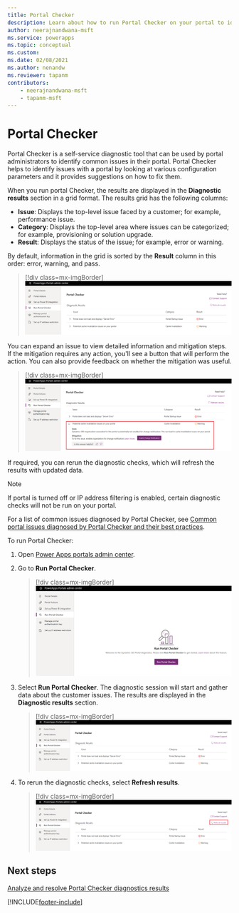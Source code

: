 ```yaml
---
title: Portal Checker
description: Learn about how to run Portal Checker on your portal to identify common problems and resolutions.
author: neerajnandwana-msft
ms.service: powerapps
ms.topic: conceptual
ms.custom: 
ms.date: 02/08/2021
ms.author: nenandw
ms.reviewer: tapanm
contributors:
    - neerajnandwana-msft
    - tapanm-msft
---
```


# Portal Checker

Portal Checker is a self-service diagnostic tool that can be used by portal administrators to identify common issues in their portal. Portal Checker helps to identify issues with a portal by looking at various configuration parameters and it provides suggestions on how to fix them.

When you run portal Checker, the results are displayed in the **Diagnostic results** section in a grid format. The results grid has the following columns:

- **Issue**: Displays the top-level issue faced by a customer; for example, performance issue.
- **Category**: Displays the top-level area where issues can be categorized; for example, provisioning or solution upgrade.
- **Result**: Displays the status of the issue; for example, error or warning.

By default, information in the grid is sorted by the **Result** column in this order: error, warning, and pass.

> [!div class=mx-imgBorder]
> ![Diagnostic results](../media/diagnostic-results.png "Diagnostic results")

You can expand an issue to view detailed information and mitigation steps. If the mitigation requires any action, you'll see a button that will perform the action. You can also provide feedback on whether the mitigation was useful.

> [!div class=mx-imgBorder]
> ![Expand an issue in diagnostic results](../media/diagnostic-results-issue-expand.png "Expand an issue in diagnostic results")

If required, you can rerun the diagnostic checks, which will refresh the results with updated data.

> [!NOTE]
> If portal is turned off or IP address filtering is enabled, certain diagnostic checks will not be run on your portal.

For a list of common issues diagnosed by Portal Checker, see [Common portal issues diagnosed by Portal Checker and their best practices](/dynamics365/customer-engagement/portals/portal-faq).

To run Portal Checker:

1.	Open [Power Apps portals admin center](admin-overview.md).

2.	Go to **Run Portal Checker**.

    > [!div class=mx-imgBorder]
    > ![Run Portal Checker](../media/run-diagnostics.png "Run Portal Checker")

3.	Select **Run Portal Checker**. The diagnostic session will start and gather data about the customer issues. The results are displayed in the **Diagnostic results** section.

    > [!div class=mx-imgBorder]
    > ![Diagnostic results](../media/diagnostic-results.png "Diagnostic results")

4.	To rerun the diagnostic checks, select **Refresh results**.

    > [!div class=mx-imgBorder]
    > ![Refresh diagnostic results](../media/diagnostic-results-refresh.png "Refresh diagnostic results")

## Next steps

[Analyze and resolve Portal Checker diagnostics results](portal-checker-analysis.md)


[!INCLUDE[footer-include](../../../includes/footer-banner.md)]